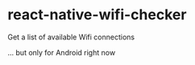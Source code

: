 # react-native-wifi-checker

Get a list of available Wifi connections

... but only for Android right now

